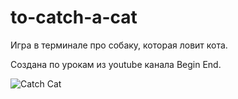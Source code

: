 # to-catch-a-cat
Игра в терминале про собаку, которая ловит кота.

Создана по урокам из youtube канала Begin End. 

![Catch Cat](https://github.com/user-attachments/assets/66cbd5d6-cddb-49d1-906d-883f220c20ab)
